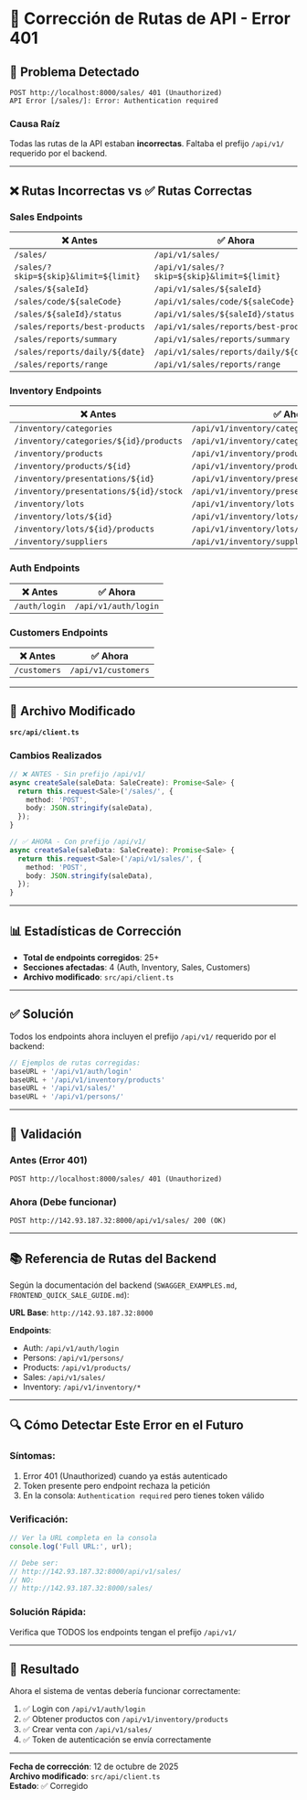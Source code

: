 # 🔧 Corrección de Rutas de API - Error 401

## 🚨 Problema Detectado

```
POST http://localhost:8000/sales/ 401 (Unauthorized)
API Error [/sales/]: Error: Authentication required
```

### Causa Raíz

Todas las rutas de la API estaban **incorrectas**. Faltaba el prefijo `/api/v1/` requerido por el backend.

---

## ❌ Rutas Incorrectas vs ✅ Rutas Correctas

### Sales Endpoints

| ❌ Antes | ✅ Ahora |
|---------|---------|
| `/sales/` | `/api/v1/sales/` |
| `/sales/?skip=${skip}&limit=${limit}` | `/api/v1/sales/?skip=${skip}&limit=${limit}` |
| `/sales/${saleId}` | `/api/v1/sales/${saleId}` |
| `/sales/code/${saleCode}` | `/api/v1/sales/code/${saleCode}` |
| `/sales/${saleId}/status` | `/api/v1/sales/${saleId}/status` |
| `/sales/reports/best-products` | `/api/v1/sales/reports/best-products` |
| `/sales/reports/summary` | `/api/v1/sales/reports/summary` |
| `/sales/reports/daily/${date}` | `/api/v1/sales/reports/daily/${date}` |
| `/sales/reports/range` | `/api/v1/sales/reports/range` |

### Inventory Endpoints

| ❌ Antes | ✅ Ahora |
|---------|---------|
| `/inventory/categories` | `/api/v1/inventory/categories` |
| `/inventory/categories/${id}/products` | `/api/v1/inventory/categories/${id}/products` |
| `/inventory/products` | `/api/v1/inventory/products` |
| `/inventory/products/${id}` | `/api/v1/inventory/products/${id}` |
| `/inventory/presentations/${id}` | `/api/v1/inventory/presentations/${id}` |
| `/inventory/presentations/${id}/stock` | `/api/v1/inventory/presentations/${id}/stock` |
| `/inventory/lots` | `/api/v1/inventory/lots` |
| `/inventory/lots/${id}` | `/api/v1/inventory/lots/${id}` |
| `/inventory/lots/${id}/products` | `/api/v1/inventory/lots/${id}/products` |
| `/inventory/suppliers` | `/api/v1/inventory/suppliers` |

### Auth Endpoints

| ❌ Antes | ✅ Ahora |
|---------|---------|
| `/auth/login` | `/api/v1/auth/login` |

### Customers Endpoints

| ❌ Antes | ✅ Ahora |
|---------|---------|
| `/customers` | `/api/v1/customers` |

---

## 🔧 Archivo Modificado

**`src/api/client.ts`**

### Cambios Realizados

```typescript
// ❌ ANTES - Sin prefijo /api/v1/
async createSale(saleData: SaleCreate): Promise<Sale> {
  return this.request<Sale>('/sales/', {
    method: 'POST',
    body: JSON.stringify(saleData),
  });
}

// ✅ AHORA - Con prefijo /api/v1/
async createSale(saleData: SaleCreate): Promise<Sale> {
  return this.request<Sale>('/api/v1/sales/', {
    method: 'POST',
    body: JSON.stringify(saleData),
  });
}
```

---

## 📊 Estadísticas de Corrección

- **Total de endpoints corregidos**: 25+
- **Secciones afectadas**: 4 (Auth, Inventory, Sales, Customers)
- **Archivo modificado**: `src/api/client.ts`

---

## ✅ Solución

Todos los endpoints ahora incluyen el prefijo `/api/v1/` requerido por el backend:

```typescript
// Ejemplos de rutas corregidas:
baseURL + '/api/v1/auth/login'
baseURL + '/api/v1/inventory/products'
baseURL + '/api/v1/sales/'
baseURL + '/api/v1/persons/'
```

---

## 🎯 Validación

### Antes (Error 401)
```
POST http://localhost:8000/sales/ 401 (Unauthorized)
```

### Ahora (Debe funcionar)
```
POST http://142.93.187.32:8000/api/v1/sales/ 200 (OK)
```

---

## 📚 Referencia de Rutas del Backend

Según la documentación del backend (`SWAGGER_EXAMPLES.md`, `FRONTEND_QUICK_SALE_GUIDE.md`):

**URL Base**: `http://142.93.187.32:8000`

**Endpoints**:
- Auth: `/api/v1/auth/login`
- Persons: `/api/v1/persons/`
- Products: `/api/v1/products/`
- Sales: `/api/v1/sales/`
- Inventory: `/api/v1/inventory/*`

---

## 🔍 Cómo Detectar Este Error en el Futuro

### Síntomas:
1. Error 401 (Unauthorized) cuando ya estás autenticado
2. Token presente pero endpoint rechaza la petición
3. En la consola: `Authentication required` pero tienes token válido

### Verificación:
```javascript
// Ver la URL completa en la consola
console.log('Full URL:', url);

// Debe ser:
// http://142.93.187.32:8000/api/v1/sales/
// NO:
// http://142.93.187.32:8000/sales/
```

### Solución Rápida:
Verifica que TODOS los endpoints tengan el prefijo `/api/v1/`

---

## 🎉 Resultado

Ahora el sistema de ventas debería funcionar correctamente:

1. ✅ Login con `/api/v1/auth/login`
2. ✅ Obtener productos con `/api/v1/inventory/products`
3. ✅ Crear venta con `/api/v1/sales/`
4. ✅ Token de autenticación se envía correctamente

---

**Fecha de corrección**: 12 de octubre de 2025  
**Archivo modificado**: `src/api/client.ts`  
**Estado**: ✅ Corregido
